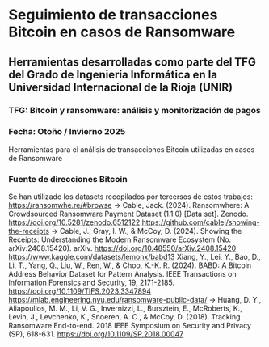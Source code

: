 # Seguimiento de transacciones Bitcoin en casos de Ransomware
## Herramientas desarrolladas como parte del TFG del Grado de Ingeniería Informática en la Universidad Internacional de la Rioja (UNIR)
### TFG: Bitcoin y ransomware: análisis y monitorización de pagos
### Fecha: Otoño / Invierno 2025

Herramientas para el análisis de transacciones Bitcoin utilizadas en casos de Ransomware

### Fuente de direcciones Bitcoin
Se han utilizado los datasets recopilados por tercersos de estos trabajos:
https://ransomwhe.re/#browse -> Cable, Jack. (2024). Ransomwhere: A Crowdsourced Ransomware Payment Dataset (1.1.0) [Data set]. Zenodo. https://doi.org/10.5281/zenodo.6512122
https://github.com/cablej/showing-the-receipts -> Cable, J., Gray, I. W., & McCoy, D. (2024). Showing the Receipts: Understanding the Modern Ransomware Ecosystem (No. arXiv:2408.15420). arXiv. https://doi.org/10.48550/arXiv.2408.15420
https://www.kaggle.com/datasets/lemonx/babd13 Xiang, Y., Lei, Y., Bao, D., Li, T., Yang, Q., Liu, W., Ren, W., & Choo, K.-K. R. (2024). BABD: A Bitcoin Address Behavior Dataset for Pattern Analysis. IEEE Transactions on Information Forensics and Security, 19, 2171-2185. https://doi.org/10.1109/TIFS.2023.3347894
https://mlab.engineering.nyu.edu/ransomware-public-data/ -> Huang, D. Y., Aliapoulios, M. M., Li, V. G., Invernizzi, L., Bursztein, E., McRoberts, K., Levin, J., Levchenko, K., Snoeren, A. C., & McCoy, D. (2018). Tracking Ransomware End-to-end. 2018 IEEE Symposium on Security and Privacy (SP), 618-631. https://doi.org/10.1109/SP.2018.00047
